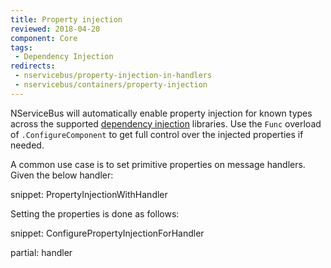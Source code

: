 ```yaml
---
title: Property injection
reviewed: 2018-04-20
component: Core
tags:
 - Dependency Injection
redirects:
 - nservicebus/property-injection-in-handlers
 - nservicebus/containers/property-injection
---
```


NServiceBus will automatically enable property injection for known types across the supported [dependency injection](/nservicebus/dependency-injection) libraries. Use the `Func` overload of `.ConfigureComponent` to get full control over the injected properties if needed.

A common use case is to set primitive properties on message handlers. Given the below handler:

snippet: PropertyInjectionWithHandler

Setting the properties is done as follows:

snippet: ConfigurePropertyInjectionForHandler


partial: handler
